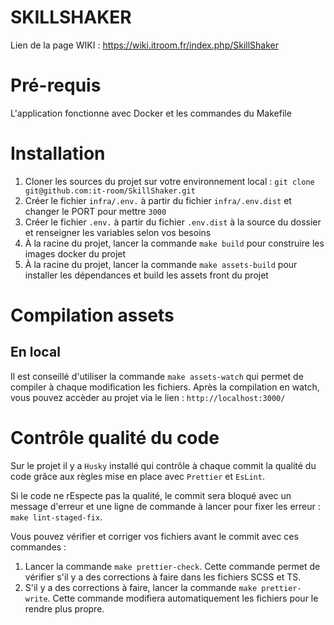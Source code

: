 # SKILLSHAKER

Lien de la page WIKI : https://wiki.itroom.fr/index.php/SkillShaker

# Pré-requis

L'application fonctionne avec Docker et les commandes du Makefile

# Installation

1. Cloner les sources du projet sur votre environnement local : `git clone git@github.com:it-room/SkillShaker.git`
2. Créer le fichier `infra/.env.` à partir du fichier `infra/.env.dist` et changer le PORT pour mettre `3000`
3. Créer le fichier `.env.` à partir du fichier `.env.dist` à la source du dossier et renseigner les variables selon vos besoins
4. À la racine du projet, lancer la commande `make build` pour construire les images docker du projet
5. À la racine du projet, lancer la commande `make assets-build` pour installer les dépendances et build les assets front du projet

# Compilation assets

## En local

Il est conseillé d'utiliser la commande `make assets-watch` qui permet de compiler à chaque modification les fichiers.
Après la compilation en watch, vous pouvez accèder au projet via le lien : `http://localhost:3000/`


# Contrôle qualité du code

Sur le projet il y a `Husky` installé qui contrôle à chaque commit la qualité du code grâce aux règles mise en place avec `Prettier` et `EsLint`.

Si le code ne rEspecte pas la qualité, le commit sera bloqué avec un message d'erreur et une ligne de commande à lancer pour fixer les erreur : `make lint-staged-fix`.

Vous pouvez vérifier et corriger vos fichiers avant le commit avec ces commandes :

1. Lancer la commande `make prettier-check`. Cette commande permet de vérifier s'il y a des corrections à faire dans les fichiers SCSS et TS.
2. S'il y a des corrections à faire, lancer la commande `make prettier-write`. Cette commande modifiera automatiquement les fichiers pour le rendre plus propre.
